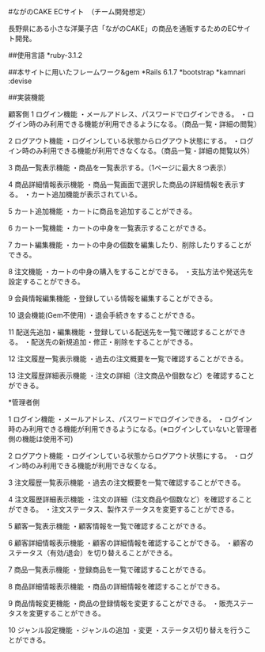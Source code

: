 #ながのCAKE ECサイト　（チーム開発想定）

長野県にある小さな洋菓子店「ながのCAKE」の商品を通販するためのECサイト開発。


##使用言語
*ruby-3.1.2


##本サイトに用いたフレームワーク&gem
*Rails 6.1.7
*bootstrap
*kamnari
:devise

##実装機能

顧客側
1 ログイン機能
・メールアドレス、パスワードでログインできる。
・ログイン時のみ利用できる機能が利用できるようになる。（商品一覧・詳細の閲覧）

2 ログアウト機能
・ログインしている状態からログアウト状態にする。
・ログイン時のみ利用できる機能が利用できなくなる。（商品一覧・詳細の閲覧以外）

3 商品一覧表示機能
・商品を一覧表示する。（1ページに最大８つ表示）

4 商品詳細情報表示機能
・商品一覧画面で選択した商品の詳細情報を表示する。
・カート追加機能が表示されている。

5 カート追加機能
・カートに商品を追加することができる。

6 カート一覧機能
・カートの中身を一覧表示することができる。

7 カート編集機能
・カートの中身の個数を編集したり、削除したりすることができる。

8 注文機能
・カートの中身の購入をすることができる。
・支払方法や発送先を設定することができる。

9 会員情報編集機能
・登録している情報を編集することができる。

10 退会機能(Gem不使用)
・退会手続きをすることができる。

11 配送先追加・編集機能
・登録している配送先を一覧で確認することができる。
・配送先の新規追加・修正・削除をすることができる。

12 注文履歴一覧表示機能
・過去の注文概要を一覧で確認することができる。

13 注文履歴詳細表示機能
・注文の詳細（注文商品や個数など）を確認することができる。　

*管理者側

1 ログイン機能
・メールアドレス、パスワードでログインできる。
・ログイン時のみ利用できる機能が利用できるようになる。(※ログインしていないと管理者側の機能は使用不可)

2 ログアウト機能
・ログインしている状態からログアウト状態にする。
・ログイン時のみ利用できる機能が利用できなくなる。

3 注文履歴一覧表示機能
・過去の注文概要を一覧で確認することができる。

4 注文履歴詳細表示機能
・注文の詳細（注文商品や個数など）を確認することができる。
・注文ステータス、製作ステータスを変更することができる。

5 顧客一覧表示機能
・顧客情報を一覧で確認することができる。

6 顧客詳細情報表示機能
・顧客の詳細情報を確認することができる。
・顧客のステータス（有効/退会）を切り替えることができる。

7 商品一覧表示機能
・登録商品を一覧で確認することができる。

8 商品詳細情報表示機能
・商品の詳細情報を確認することができる。

9 商品情報変更機能
・商品の登録情報を変更することができる。
・販売ステータスを変更することができる。

10 ジャンル設定機能
・ジャンルの追加
・変更
・ステータス切り替えを行うことができる。

